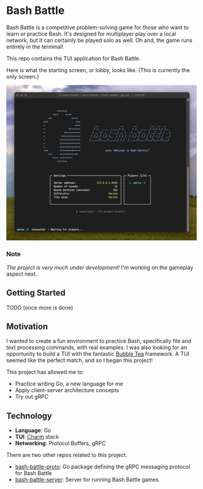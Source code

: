 # Bash Battle

Bash Battle is a competitive problem-solving game for those who want to learn or practice Bash. It's designed for multiplayer play over a local network, but it can certainly be played solo as well. Oh and, the game runs entirely in the terminal!

This repo contains the TUI application for Bash Battle.

Here is what the starting screen, or lobby, looks like. (This is currently the only screen.)

<img width="902" alt="lobby img" src="docs/lobby-img.png">

### Note

_The project is very much under development!_ I'm working on the gameplay aspect next.

## Getting Started

TODO (once more is done)

## Motivation

I wanted to create a fun environment to practice Bash, specifically file and text processing commands, with real examples. I was also looking for an opportunity to build a TUI with the fantastic [Bubble Tea](https://github.com/charmbracelet/bubbletea) framework. A TUI seemed like the perfect match, and so I began this project!

This project has allowed me to:
- Practice writing Go, a new language for me
- Apply client-server architecture concepts
- Try out gRPC

## Technology

- **Language**: Go
- **TUI**: [Charm](https://github.com/charmbracelet) stack
- **Networking**: Protocol Buffers, gRPC

There are two other repos related to this project.

- [bash-battle-proto](https://github.com/maria-mz/bash-battle-proto/tree/main): Go package defining the gRPC messaging protocol for Bash Battle
- [bash-battle-server](https://github.com/maria-mz/bash-battle-server/tree/main): Server for running Bash Battle games
